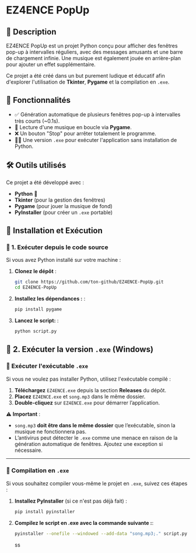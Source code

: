 # EZ4ENCE PopUp  

## 📝 Description  

EZ4ENCE PopUp est un projet Python conçu pour afficher des fenêtres pop-up à intervalles réguliers, avec des messages amusants et une barre de chargement infinie. Une musique est également jouée en arrière-plan pour ajouter un effet supplémentaire.  

Ce projet a été créé dans un but purement ludique et éducatif afin d'explorer l'utilisation de **Tkinter**, **Pygame** et la compilation en `.exe`.  

## 🎯 Fonctionnalités  

- ✅ Génération automatique de plusieurs fenêtres pop-up à intervalles très courts (~0.1s).  
- 🎵 Lecture d'une musique en boucle via **Pygame**.  
- ❌ Un bouton "Stop" pour arrêter totalement le programme.  
- 🏴‍☠️ Une version `.exe` pour exécuter l'application sans installation de Python.  

## 🛠️ Outils utilisés  

Ce projet a été développé avec :  

- **Python** 🐍  
- **Tkinter** (pour la gestion des fenêtres)  
- **Pygame** (pour jouer la musique de fond)  
- **PyInstaller** (pour créer un `.exe` portable)  

## 🚀 Installation et Exécution  

### 🔹 1. Exécuter depuis le code source  

Si vous avez Python installé sur votre machine :  

1. **Clonez le dépôt** :  

   ```bash
   git clone https://github.com/ton-github/EZ4ENCE-PopUp.git
   cd EZ4ENCE-PopUp


2. **Installez les dépendances :** : 

    ```bash
    pip install pygame


3. **Lancez le script:** :

    ```bash
    python script.py


## 🚀 2. Exécuter la version `.exe` (Windows)  

### 🔹 Exécuter l'exécutable `.exe`  

Si vous ne voulez pas installer Python, utilisez l'exécutable compilé :  

1. **Téléchargez** `EZ4ENCE.exe` depuis la section **Releases** du dépôt.  
2. **Placez** `EZ4ENCE.exe` et `song.mp3` dans le même dossier.  
3. **Double-cliquez** sur `EZ4ENCE.exe` pour démarrer l’application.  

⚠ **Important** :  
- `song.mp3` **doit être dans le même dossier** que l’exécutable, sinon la musique ne fonctionnera pas.  
- L’antivirus peut détecter le `.exe` comme une menace en raison de la génération automatique de fenêtres. Ajoutez une exception si nécessaire.  

---

### 🔹 Compilation en `.exe`  

Si vous souhaitez compiler vous-même le projet en `.exe`, suivez ces étapes :  

1. **Installez PyInstaller** (si ce n'est pas déjà fait) :  

   ```bash
   pip install pyinstaller

2. **Compilez le script en .exe avec la commande suivante :**:
    
    ```bash
    pyinstaller --onefile --windowed --add-data "song.mp3;." script.py
    ```
    ss
    
